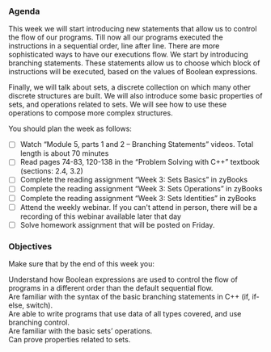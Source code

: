 ### Agenda

This week we will start introducing new statements that allow us to control the flow of our programs. Till now all our programs executed the instructions in a sequential order, line after line. There are more sophisticated ways to have our executions flow. We start by introducing branching statements. These statements allow us to choose which block of instructions will be executed, based on the values of Boolean expressions.

Finally, we will talk about sets, a discrete collection on which many other discrete structures are built. We will also introduce some basic properties of sets, and operations related to sets. We will see how to use these operations to compose more complex structures.

You should plan the week as follows:

* [ ] Watch “Module 5, parts 1 and 2 – Branching Statements” videos. Total length is about 70 minutes
* [ ] Read pages 74-83, 120-138 in the “Problem Solving with C++” textbook (sections: 2.4, 3.2)
* [ ] Complete the reading assignment “Week 3: Sets Basics” in zyBooks
* [ ] Complete the reading assignment “Week 3: Sets Operations” in zyBooks
* [ ] Complete the reading assignment “Week 3: Sets Identities” in zyBooks
* [ ] Attend the weekly webinar. If you can't attend in person, there will be a recording of this webinar available later that day
* [ ] Solve homework assignment that will be posted on Friday.

### Objectives

Make sure that by the end of this week you: <br/>

Understand how Boolean expressions are used to control the flow of programs in a different order than the default sequential flow. <br/>
Are familiar with the syntax of the basic branching statements in C++ (if, if-else, switch). <br/>
Are able to write programs that use data of all types covered, and use branching control. <br/>
Are familiar with the basic sets’ operations. <br/>
Can prove properties related to sets. <br/>
